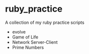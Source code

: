 # ruby_practice

A collection of my ruby practice scripts

 - evolve
 - Game of Life
 - Network Server-Client
 - Prime Numbers

